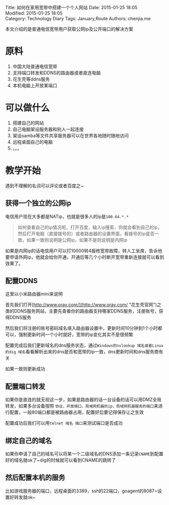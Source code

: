 Title: 如何在家用宽带中搭建一个个人网站
Date: 2015-01-25 18:05  
Modified: 2015-01-25 18:05  
Category: Technology Diary
Tags: January,Route
Authors: chenjia.me

本文介绍的是普通电信宽带用户获取公网ip及公开端口的解决方案

# 原料 #
1. 中国大陆普通电信宽带
2. 支持端口转发和DDNS的路由器或者直连电脑
3. 花生壳等ddns服务
4. 本机电脑上开放某端口

# 可以做什么 #
1. 搭建自己的网站
2. 自己电脑架设服务器和别人一起连接
3. 架设samba等文件共享服务器可以在世界各地随时随地访问
4. 远程桌面自己的电脑
5. 。。。

# 教学开始 #
遇到不理解的名词可以评论或者百度之~

## 获得一个独立的公网ip ##
电信用户现在大多都是NATip，也就是很多人的ip是`100.64.*.*`

> 如何查看自己的ip情况呢，打开百度，输入ip搜索，你就会看到自己的ip，然后打开电脑（直接拨号的）或者路由器的设置界面，看拨号的ip是否一致，如果一致则说明是公网ip，如果不是则说明是内网ip

如果是内网ip的话电信用户可以打10000转4报修宽带故障，转人工坐席，告诉他要申请外网ip，他就会给你开通，开通后等几个小时断开宽带重新连接就可以看到效果了。

## 配置DDNS ##
这里以小米路由器mini来说明

首先我们打开[http://www.oray.com/](http://www.oray.com/ "花生壳官网")之类的DDNS服务网站，主要先查看你的路由器支持哪家DDNS服务，注册账号，获得DDNS服务

然后我们将注册的账号密码域名填入路由器设置中，更新时间10分钟到1个小时都可以，强制更新时间一个小时就好，宽带的ip变化其实不是很频繁

配置完成后我们更新域名的dns服务状态，通过`Windows的nslookup 域名或者Linux的dig 域名`看看解析出来的dns是否和宽带的ip一致，dns更新时间和dns服务商有关

如果一致则更新成功

## 配置端口转发 ##
如果你是直连的就无视这一步，如果是路由器的话一台设备的话可以用DMZ全局转发，如果多台设备按照 `协议，开放端口，局域网机器的ip，局域网机器服务的端口`来进行配置，一般80端口都是被路由器占用，配置好后要记得保存让之生效

配置成功后我们可以用`telnet 域名 端口`来测试端口是否成功

## 绑定自己的域名 ##
如果你申请了自己的域名可以将某一个二级域名的DNS添加一条记录`CNAME`到配置好的域名就ok了~dig的时候就可以看到CNAME的跳转了

## 然后配置本机的服务 ##
比如游戏服务器的端口，远程桌面的3389，ssh的22端口，goagent的8087~设置好转发就ok~